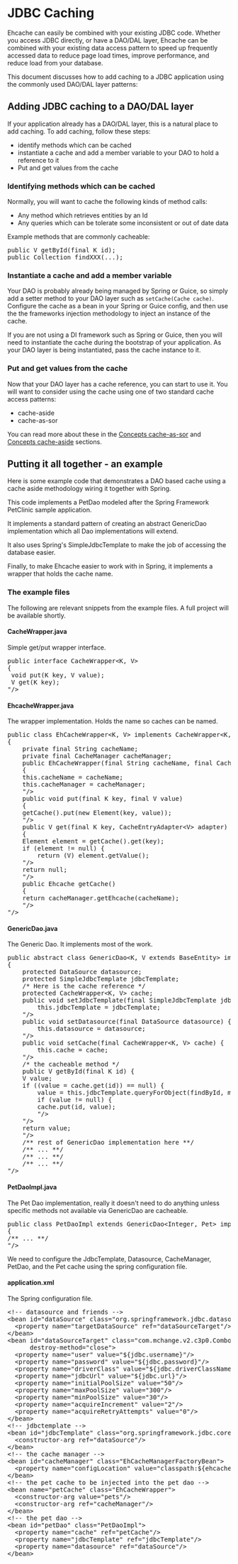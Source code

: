 ---
---
# JDBC Caching <a name="JDBC-Caching"/>
 

Ehcache can easily be combined with your existing JDBC code.  Whether
you access JDBC directly, or have a DAO/DAL layer, Ehcache can be 
combined with your existing data access pattern to speed up frequently 
accessed data to reduce page load times, improve performance, and 
reduce load from your database.

This document discusses how to add caching to a JDBC application using
the commonly used DAO/DAL layer patterns:

## Adding JDBC caching to a DAO/DAL layer

If your application already has a DAO/DAL layer, this is a natural place
to add caching.  To add caching, follow these steps:

* identify methods which can be cached
* instantiate a cache and add a member variable to your DAO to hold a reference to it
* Put and get values from the cache

### Identifying methods which can be cached

Normally, you will want to cache the following kinds of method calls:

* Any method which retrieves entities by an Id
* Any queries which can be tolerate some inconsistent or out of date data

Example methods that are commonly cacheable:

<pre>
public V getById(final K id);
public Collection<V> findXXX(...);
</pre>

### Instantiate a cache and add a member variable

Your DAO is probably already being managed by Spring or Guice, so simply 
add a setter method to your DAO layer such as `setCache(Cache cache)`.
Configure the cache as a bean in your Spring or Guice config, and then 
use the the frameworks injection methodology to inject an instance of 
the cache.

If you are not using a DI framework such as Spring or Guice, then you will
need to instantiate the cache during the bootstrap of your application.  As
your DAO layer is being instantiated, pass the cache instance to it.

### Put and get values from the cache

Now that your DAO layer has a cache reference, you can start to use it.
You will want to consider using the cache using one of two standard cache
access patterns:

* cache-aside
* cache-as-sor

You can read more about these in the [Concepts cache-as-sor](concepts#cache-as-sor) and [Concepts cache-aside](concepts#cache-aside) sections.

## Putting it all together - an example

Here is some example code that demonstrates a DAO based cache using a 
cache aside methodology wiring it together with Spring.

This code implements a PetDao modeled after the Spring Framework PetClinic
sample application.

It implements a standard pattern of creating an abstract 
GenericDao implementation which all Dao implementations will 
extend.  

It also uses Spring's SimpleJdbcTemplate to make the job of accessing 
the database easier.

Finally, to make Ehcache easier to work with in Spring, it implements
a wrapper that holds the cache name.

### The example files
The following are relevant snippets from the example files.  A full project
will be available shortly.

#### CacheWrapper.java
Simple get/put wrapper interface.

<pre>
public interface CacheWrapper&lt;K, V&gt; 
{
 void put(K key, V value);
 V get(K key);
"/>
</pre>

#### EhcacheWrapper.java
The wrapper implementation.  Holds the name so caches can be named.

<pre>
public class EhCacheWrapper&lt;K, V&gt; implements CacheWrapper&lt;K, V&gt; 
{
    private final String cacheName;
    private final CacheManager cacheManager;
    public EhCacheWrapper(final String cacheName, final CacheManager cacheManager)
    {
	this.cacheName = cacheName;
	this.cacheManager = cacheManager;
    "/>
    public void put(final K key, final V value)
    {
	getCache().put(new Element(key, value));
    "/>
    public V get(final K key, CacheEntryAdapter&lt;V&gt; adapter) 
    {
	Element element = getCache().get(key);
	if (element != null) {
	    return (V) element.getValue();
	"/>
	return null;
    "/>
    public Ehcache getCache() 
    {
	return cacheManager.getEhcache(cacheName);
    "/>
"/>
</pre>

#### GenericDao.java
The Generic Dao.  It implements most of the work.

<pre>
public abstract class GenericDao&lt;K, V extends BaseEntity&gt; implements Dao&lt;K, V&gt;
{
    protected DataSource datasource;
    protected SimpleJdbcTemplate jdbcTemplate;
    /* Here is the cache reference */
    protected CacheWrapper&lt;K, V&gt; cache;
    public void setJdbcTemplate(final SimpleJdbcTemplate jdbcTemplate) {
        this.jdbcTemplate = jdbcTemplate;
    "/>
    public void setDatasource(final DataSource datasource) {
        this.datasource = datasource;
    "/>
    public void setCache(final CacheWrapper&lt;K, V&gt; cache) {
        this.cache = cache;
    "/>
    /* the cacheable method */
    public V getById(final K id) {
	V value;
	if ((value = cache.get(id)) == null) {
	    value = this.jdbcTemplate.queryForObject(findById, mapper, id);
	    if (value != null) {
		cache.put(id, value);
	    "/>
	"/>
	return value;
    "/>
    /** rest of GenericDao implementation here **/
    /** ... **/
    /** ... **/
    /** ... **/
"/>
</pre>

#### PetDaoImpl.java

The Pet Dao implementation, really it doesn't need to do anything unless
specific methods not available via GenericDao are cacheable.

<pre>
public class PetDaoImpl extends GenericDao&lt;Integer, Pet&gt; implements PetDao 
{
/** ... **/
"/>
</pre>

We need to configure the JdbcTemplate, Datasource, CacheManager, PetDao, 
and the Pet cache using the spring configuration file.

#### application.xml

The Spring configuration file.

<pre>
&lt;!-- datasource and friends --&gt;
&lt;bean id="dataSource" class="org.springframework.jdbc.datasource.FasterLazyConnectionDataSourceProxy"&gt;
  &lt;property name="targetDataSource" ref="dataSourceTarget"/&gt;
&lt;/bean&gt;
&lt;bean id="dataSourceTarget" class="com.mchange.v2.c3p0.ComboPooledDataSource"
      destroy-method="close"&gt;
  &lt;property name="user" value="${jdbc.username}"/&gt;
  &lt;property name="password" value="${jdbc.password}"/&gt;
  &lt;property name="driverClass" value="${jdbc.driverClassName}"/&gt;
  &lt;property name="jdbcUrl" value="${jdbc.url}"/&gt;
  &lt;property name="initialPoolSize" value="50"/&gt;
  &lt;property name="maxPoolSize" value="300"/&gt;
  &lt;property name="minPoolSize" value="30"/&gt;
  &lt;property name="acquireIncrement" value="2"/&gt;
  &lt;property name="acquireRetryAttempts" value="0"/&gt;
&lt;/bean&gt;
&lt;!-- jdbctemplate --&gt;
&lt;bean id="jdbcTemplate" class="org.springframework.jdbc.core.simple.SimpleJdbcTemplate"&gt;
  &lt;constructor-arg ref="dataSource"/&gt;
&lt;/bean&gt;
&lt;!-- the cache manager --&gt;
&lt;bean id="cacheManager" class="EhCacheManagerFactoryBean"&gt;
  &lt;property name="configLocation" value="classpath:${ehcache.config}"/&gt;
&lt;/bean&gt;
&lt;!-- the pet cache to be injected into the pet dao --&gt;
&lt;bean name="petCache" class="EhCacheWrapper"&gt;
  &lt;constructor-arg value="pets"/&gt;
  &lt;constructor-arg ref="cacheManager"/&gt;
&lt;/bean&gt;
&lt;!-- the pet dao --&gt;
&lt;bean id="petDao" class="PetDaoImpl"&gt;
  &lt;property name="cache" ref="petCache"/&gt;
  &lt;property name="jdbcTemplate" ref="jdbcTemplate"/&gt;
  &lt;property name="datasource" ref="dataSource"/&gt;
&lt;/bean&gt;
</pre>
